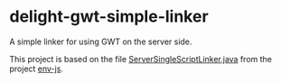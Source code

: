 # delight-gwt-simple-linker

A simple linker for using GWT on the server side.

This project is based on the file [ServerSingleScriptLinker.java](ttps://github.com/thatcher/env-js/blob/master/htmlparser/gwt2/src/com/envjs/gwt/linker/ServerSingleScriptLinker.java) 
from the project [env-js](https://github.com/thatcher/env-js/).
 
